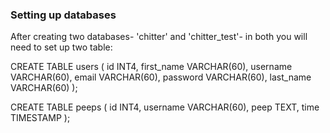 ### Setting up databases ###

After creating two databases- 'chitter' and 'chitter_test'- in both you will need to set up two table:

CREATE TABLE users (
    id  INT4,
    first_name VARCHAR(60),
    username VARCHAR(60),
    email VARCHAR(60),
    password VARCHAR(60),
    last_name VARCHAR(60)
  );

CREATE TABLE peeps (
  id  INT4,
  username VARCHAR(60),
  peep TEXT,
  time TIMESTAMP
);
